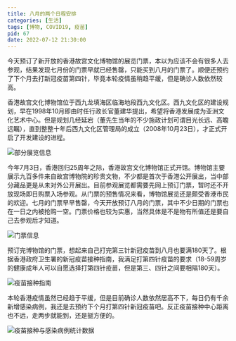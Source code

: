 ```yaml
---
title: 八月的两个日程安排
categories: [生活]
tags: [博物, COVID19, 疫苗]
pid: 67
date: 2022-07-12 21:30:00
---
```


今天预订了新开放的香港故宫文化博物馆的展览门票，本以为应该不会有很多人去参观，结果发现七月份的门票早就已经售罄，只能买到八月的门票了。顺便还预约了下个月去打新冠疫苗第四针，毕竟本轮疫情虽稍趋平缓，但是确诊人数依然较高。
<!-- more -->

香港故宫文化博物馆位于西九龙填海区临海地段西九文化区。西九文化区的建设规划，早在1998年10月即由时任行政长官董建华提出，希望将香港发展成为亚洲文化艺术中心。但是规划几经延宕（董先生当年的不少施政计划可谓目光长远、高瞻远瞩），直到整整十年后西九文化区管理局的成立（2008年10月23日），才正式开启了开发建设的进程。

![部分展览信息](https://cdn.pinlyu.com/posts/2022/67-hkpm-exhibition.webp#650x)

今年7月3日，香港回归25周年之际，香港故宫文化博物馆正式开馆。博物馆主要展示九百多件来自故宫博物院的珍贵文物，不少都是首次于香港公开展出，当中部分藏品更是从未对外公开展出。目前参观展览都需要先网上预订门票，暂时还不开放现场即日购票入场参观。从门票的预售情况来看，博物馆展览还是颇受香港市民的欢迎。七月的门票早早售罄，今天开放预订八月的门票，其中不少日期的门票也在一日之内被抢购一空。门票价格也较为实惠，当然具体是不是物有所值还是要自己去参观后才知道。

![门票信息](https://cdn.pinlyu.com/posts/2022/67-hkpm-ticket.webp#650x)

预订完博物馆的门票，想起来自己打完第三针新冠疫苗到八月也要满180天了。根据香港政府卫生署的新冠疫苗接种指南，我满足打第四针疫苗的要求（18-59周岁的健康成年人可以自愿选择打第四针疫苗，但是第三、四针之间要相隔180天）。

![疫苗接种指南](https://cdn.pinlyu.com/posts/2022/67-vaccine-guide.webp#650x)

本轮香港疫情虽然已经趋于平缓，但是目前确诊人数依然居高不下，每日仍有千余新增感染病例，我还是去预约下个月打第四针新冠疫苗吧。反正疫苗接种中心距离也不远，走两步就能到，还是挺方便的。

![疫苗接种与感染病例统计数据](https://cdn.pinlyu.com/posts/2022/67-covid-cases.webp#650x)